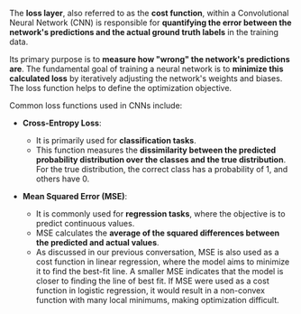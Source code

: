 The **loss layer**, also referred to as the **cost function**, within a Convolutional Neural Network (CNN) is responsible for **quantifying the error between the network's predictions and the actual ground truth labels** in the training data.

Its primary purpose is to **measure how "wrong" the network's predictions are**. The fundamental goal of training a neural network is to **minimize this calculated loss** by iteratively adjusting the network's weights and biases. The loss function helps to define the optimization objective.

Common loss functions used in CNNs include:

- **Cross-Entropy Loss**:
    
    - It is primarily used for **classification tasks**.
    - This function measures the **dissimilarity between the predicted probability distribution over the classes and the true distribution**. For the true distribution, the correct class has a probability of 1, and others have 0.
- **Mean Squared Error (MSE)**:
    
    - It is commonly used for **regression tasks**, where the objective is to predict continuous values.
    - MSE calculates the **average of the squared differences between the predicted and actual values**.
    - As discussed in our previous conversation, MSE is also used as a cost function in linear regression, where the model aims to minimize it to find the best-fit line. A smaller MSE indicates that the model is closer to finding the line of best fit. If MSE were used as a cost function in logistic regression, it would result in a non-convex function with many local minimums, making optimization difficult.
